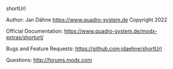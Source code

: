 
shortUrl

Author: Jan Dähne <https://www.quadro-system.de>
Copyright 2022

Official Documentation: https://www.quadro-system.de/modx-extras/shorturl/

Bugs and Feature Requests: https://github.com:jdaehne/shortUrl

Questions: http://forums.modx.com
